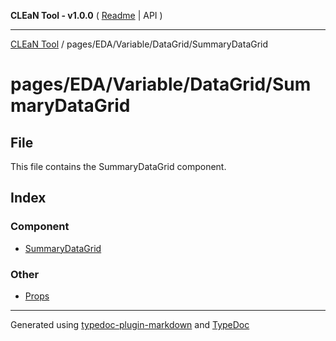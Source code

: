 **CLEaN Tool - v1.0.0** ( [Readme](../../../../../README.md) \| API )

***

[CLEaN Tool](../../../../../modules.md) / pages/EDA/Variable/DataGrid/SummaryDataGrid

# pages/EDA/Variable/DataGrid/SummaryDataGrid

## File

This file contains the SummaryDataGrid component.

## Index

### Component

- [SummaryDataGrid](functions/SummaryDataGrid.md)

### Other

- [Props](interfaces/Props.md)

***

Generated using [typedoc-plugin-markdown](https://www.npmjs.com/package/typedoc-plugin-markdown) and [TypeDoc](https://typedoc.org/)
